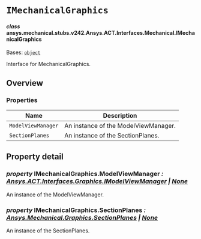 # `IMechanicalGraphics`



#### *class* ansys.mechanical.stubs.v242.Ansys.ACT.Interfaces.Mechanical.IMechanicalGraphics

Bases: [`object`](https://docs.python.org/3/library/functions.html#object)

Interface for MechanicalGraphics.

<!-- !! processed by numpydoc !! -->

<a id="overview"></a>

## Overview

### Properties

| Name | Description |
|----------------------|----------------------------------------|
| `ModelViewManager`   | An instance of the ModelViewManager.   |
| `SectionPlanes`      | An instance of the SectionPlanes.      |

<a id="property-detail"></a>

## Property detail

### *property* IMechanicalGraphics.ModelViewManager *: [Ansys.ACT.Interfaces.Graphics.IModelViewManager](../../../../../v241/Ansys/ACT/Interfaces/Graphics/IModelViewManager.md#ansys.mechanical.stubs.v241.Ansys.ACT.Interfaces.Graphics.IModelViewManager) | [None](https://docs.python.org/3/library/constants.html#None)*

An instance of the ModelViewManager.

<!-- !! processed by numpydoc !! -->

### *property* IMechanicalGraphics.SectionPlanes *: [Ansys.Mechanical.Graphics.SectionPlanes](../../../../../v241/Ansys/Mechanical/Graphics/SectionPlanes.md#ansys.mechanical.stubs.v241.Ansys.Mechanical.Graphics.SectionPlanes) | [None](https://docs.python.org/3/library/constants.html#None)*

An instance of the SectionPlanes.

<!-- !! processed by numpydoc !! -->

